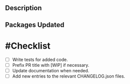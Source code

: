 <!-- Please write an overview description of what this pull request is about -->
## Description

<!-- What packages did you update? How were they changed? -->
## Packages Updated

<!-- Make sure that all of the points below are checked -->
# #Checklist

- [ ] Write tests for added code.
- [ ] Prefix PR title with [WIP] if necessary.
- [ ] Update documentation when needed.
- [ ] Add new entries to the relevant CHANGELOG.json files.
